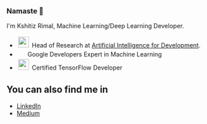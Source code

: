 ### Namaste 🙏

I'm Kshitiz Rimal, Machine Learning/Deep Learning Developer.

- <img height="25" style="padding:3px;" src="https://media-exp1.licdn.com/dms/image/C4E0BAQE2i6tjLn-3GQ/company-logo_200_200/0/1520567015921?e=1616025600&v=beta&t=1-6RiRrJpMf44KRfPRlN_1BlNRZMd4OzdIX6x_sW9do"> Head of Research at [Artificial Intelligence for Development](http://ainepal.org/).
- <img height="15" style="padding:3px;" src="https://developers.google.com/community/experts/images/google-developers-logo.svg"> Google Developers Expert in Machine Learning
- <img height="25" style="padding:3px;" src="https://api.accredible.com/v1/frontend/credential_website_embed_image/badge/26579239"> Certified TensorFlow Developer

## You can also find me in

- [LinkedIn](https://www.linkedin.com/in/kshitiz-rimal/)
- [Medium](https://medium.com/deep-learning-journals)
